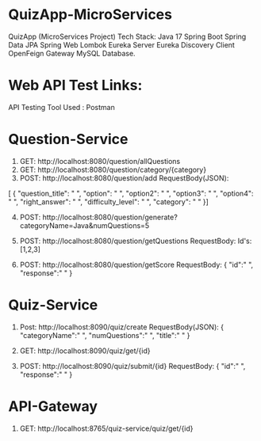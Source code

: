 # QuizApp-MicroServices
QuizApp (MicroServices Project)
Tech Stack: 
Java 17
Spring Boot
Spring Data JPA
Spring Web
Lombok
Eureka Server
Eureka Discovery Client
OpenFeign
Gateway
MySQL Database.

# Web API Test Links:
API Testing Tool Used : Postman

# Question-Service
1) GET: http://localhost:8080/question/allQuestions
2) GET: http://localhost:8080/question/category/{category}
3) POST: http://localhost:8080/question/add
   RequestBody(JSON):
   
  [ {
        "question_title": " ",
        "option": " ",
        "option2": " ",
        "option3": " ",
        "option4": " ",
        "right_answer": " ",
        "difficulty_level": " ",
        "category": " "
    }]
    
 4) POST: http://localhost:8080/question/generate?categoryName=Java&numQuestions=5

 5) POST: http://localhost:8080/question/getQuestions
    RequestBody:
     Id's: [1,2,3]
 6) POST: http://localhost:8080/question/getScore
    RequestBody:
    {
        "id":" ",
        "response":" "
    }
   
   

# Quiz-Service
1) Post: http://localhost:8090/quiz/create
   RequestBody(JSON):
   {
           "categoryName":" ",
           "numQuestions":" ",
           "title":" "
   }               

2) GET: http://localhost:8090/quiz/get/{id}

3) POST: http://localhost:8090/quiz/submit/{id}
   RequestBody:
   {
        "id":" ",
        "response":" "
   }

 
 # API-Gateway
 1) GET: http://localhost:8765/quiz-service/quiz/get/{id}
